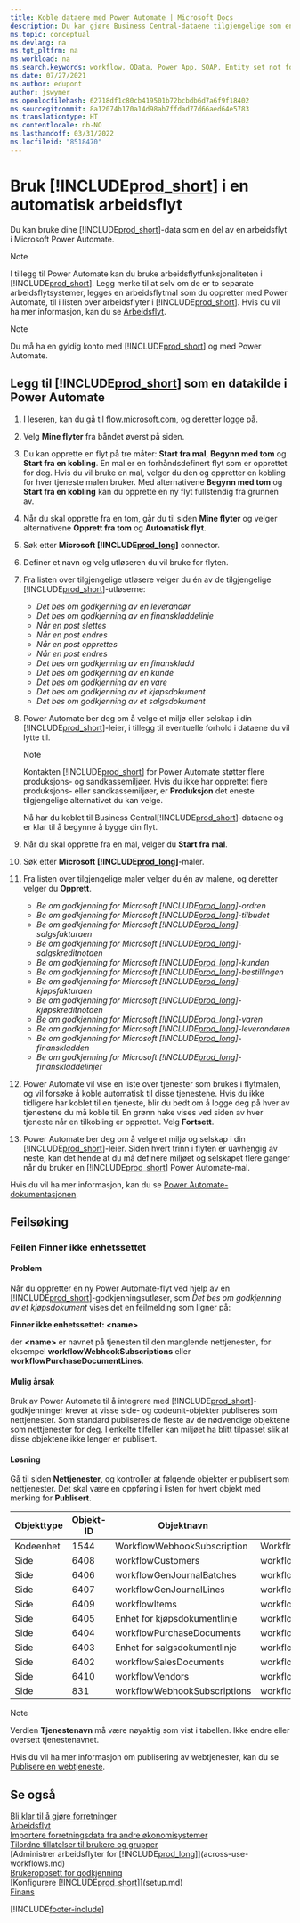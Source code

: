 ```yaml
---
title: Koble dataene med Power Automate | Microsoft Docs
description: Du kan gjøre Business Central-dataene tilgjengelige som en datakilde og angi en OData-URL-adresse til webtjenestene dine for å utvikle automatisk arbeidsflyt.
ms.topic: conceptual
ms.devlang: na
ms.tgt_pltfrm: na
ms.workload: na
ms.search.keywords: workflow, OData, Power App, SOAP, Entity set not found, workflowWebhookSubscriptions
ms.date: 07/27/2021
ms.author: edupont
author: jswymer
ms.openlocfilehash: 62718df1c80cb419501b72bcbdb6d7a6f9f18402
ms.sourcegitcommit: 8a12074b170a14d98ab7ffdad77d66aed64e5783
ms.translationtype: HT
ms.contentlocale: nb-NO
ms.lasthandoff: 03/31/2022
ms.locfileid: "8518470"
---
```

# <a name="use-prod_short-in-an-automated-workflow"></a>Bruk [!INCLUDE[prod_short](includes/prod_short.md)] i en automatisk arbeidsflyt

Du kan bruke dine [!INCLUDE[prod_short](includes/prod_short.md)]-data som en del av en arbeidsflyt i Microsoft Power Automate.

> [!NOTE]
> I tillegg til Power Automate kan du bruke arbeidsflytfunksjonaliteten i [!INCLUDE[prod_short](includes/prod_short.md)]. Legg merke til at selv om de er to separate arbeidsflytsystemer, legges en arbeidsflytmal som du oppretter med Power Automate, til i listen over arbeidsflyter i [!INCLUDE[prod_short](includes/prod_short.md)]. Hvis du vil ha mer informasjon, kan du se [Arbeidsflyt](across-workflow.md).  

> [!NOTE]  
> Du må ha en gyldig konto med [!INCLUDE[prod_short](includes/prod_short.md)] og med Power Automate.  

## <a name="add-prod_short-as-a-data-source-in-power-automate"></a>Legg til [!INCLUDE[prod_short](includes/prod_short.md)] som en datakilde i Power Automate

1. I leseren, kan du gå til [flow.microsoft.com](https://flow.microsoft.com), og deretter logge på.
2. Velg **Mine flyter** fra båndet øverst på siden.
3. Du kan opprette en flyt på tre måter: **Start fra mal**, **Begynn med tom** og **Start fra en kobling**. En mal er en forhåndsdefinert flyt som er opprettet for deg. Hvis du vil bruke en mal, velger du den og oppretter en kobling for hver tjeneste malen bruker. Med alternativene **Begynn med tom** og **Start fra en kobling** kan du opprette en ny flyt fullstendig fra grunnen av.
4. Når du skal opprette fra en tom, går du til siden **Mine flyter** og velger alternativene **Opprett fra tom** og **Automatisk flyt**.
5. Søk etter **Microsoft [!INCLUDE[prod_long](includes/prod_long.md)]** connector.
6. Definer et navn og velg utløseren du vil bruke for flyten.
7. Fra listen over tilgjengelige utløsere velger du én av de tilgjengelige [!INCLUDE[prod_short](includes/prod_short.md)]-utløserne:  

    - *Det bes om godkjenning av en leverandør*  
    - *Det bes om godkjenning av en finanskladdelinje* 
    - *Når en post slettes*
    - *Når en post endres*
    - *Når en post opprettes*
    - *Når en post endres*
    - *Det bes om godkjenning av en finanskladd* 
    - *Det bes om godkjenning av en kunde*
    - *Det bes om godkjenning av en vare*
    - *Det bes om godkjenning av et kjøpsdokument*
    - *Det bes om godkjenning av et salgsdokument*

8. Power Automate ber deg om å velge et miljø eller selskap i din [!INCLUDE[prod_short](includes/prod_short.md)]-leier, i tillegg til eventuelle forhold i dataene du vil lytte til.

    > [!NOTE]
    > Kontakten [!INCLUDE[prod_short](includes/prod_short.md)] for Power Automate støtter flere produksjons- og sandkassemiljøer. Hvis du ikke har opprettet flere produksjons- eller sandkassemiljøer, er **Produksjon** det eneste tilgjengelige alternativet du kan velge.  

    Nå har du koblet til Business Central[!INCLUDE[prod_short](includes/prod_short.md)]-dataene og er klar til å begynne å bygge din flyt.

9. Når du skal opprette fra en mal, velger du **Start fra mal**.
10. Søk etter **Microsoft [!INCLUDE[prod_long](includes/prod_long.md)]**-maler.
11. Fra listen over tilgjengelige maler velger du én av malene, og deretter velger du **Opprett**.  

    - *Be om godkjenning for Microsoft [!INCLUDE[prod_long](includes/prod_long.md)]-ordren*
    - *Be om godkjenning for Microsoft [!INCLUDE[prod_long](includes/prod_long.md)]-tilbudet*
    - *Be om godkjenning for Microsoft [!INCLUDE[prod_long](includes/prod_long.md)]-salgsfakturaen*
    - *Be om godkjenning for Microsoft [!INCLUDE[prod_long](includes/prod_long.md)]-salgskreditnotaen*
    - *Be om godkjenning for Microsoft [!INCLUDE[prod_long](includes/prod_long.md)]-kunden*
    - *Be om godkjenning for Microsoft [!INCLUDE[prod_long](includes/prod_long.md)]-bestillingen*
    - *Be om godkjenning for Microsoft [!INCLUDE[prod_long](includes/prod_long.md)]-kjøpsfakturaen*
    - *Be om godkjenning for Microsoft [!INCLUDE[prod_long](includes/prod_long.md)]-kjøpskreditnotaen*  
    - *Be om godkjenning for Microsoft [!INCLUDE[prod_long](includes/prod_long.md)]-varen*
    - *Be om godkjenning for Microsoft [!INCLUDE[prod_long](includes/prod_long.md)]-leverandøren*
    - *Be om godkjenning for Microsoft [!INCLUDE[prod_long](includes/prod_long.md)]-finanskladden*  
    - *Be om godkjenning for Microsoft [!INCLUDE[prod_long](includes/prod_long.md)]-finanskladdelinjer*
12. Power Automate vil vise en liste over tjenester som brukes i flytmalen, og vil forsøke å koble automatisk til disse tjenestene. Hvis du ikke tidligere har koblet til en tjeneste, blir du bedt om å logge deg på hver av tjenestene du må koble til. En grønn hake vises ved siden av hver tjeneste når en tilkobling er opprettet. Velg **Fortsett**.
13. Power Automate ber deg om å velge et miljø og selskap i din [!INCLUDE[prod_short](includes/prod_short.md)]-leier. Siden hvert trinn i flyten er uavhengig av neste, kan det hende at du må definere miljøet og selskapet flere ganger når du bruker en [!INCLUDE[prod_short](includes/prod_short.md)] Power Automate-mal.

Hvis du vil ha mer informasjon, kan du se [Power Automate-dokumentasjonen](/power-automate/getting-started).

## <a name="troubleshooting"></a>Feilsøking

### <a name="entity-set-not-found-error"></a>Feilen Finner ikke enhetssettet

#### <a name="problem"></a>Problem

Når du oppretter en ny Power Automate-flyt ved hjelp av en [!INCLUDE[prod_short](includes/prod_short.md)]-godkjenningsutløser, som *Det bes om godkjenning av et kjøpsdokument* vises det en feilmelding som ligner på:

**Finner ikke enhetssettet: \<name\>**

der **\<name\>** er navnet på tjenesten til den manglende nettjenesten, for eksempel **workflowWebhookSubscriptions** eller **workflowPurchaseDocumentLines**.

#### <a name="possible-cause"></a>Mulig årsak

Bruk av Power Automate til å integrere med [!INCLUDE[prod_short](includes/prod_short.md)]-godkjenninger krever at visse side- og codeunit-objekter publiseres som nettjenester. Som standard publiseres de fleste av de nødvendige objektene som nettjenester for deg. I enkelte tilfeller kan miljøet ha blitt tilpasset slik at disse objektene ikke lenger er publisert.

#### <a name="fix"></a>Løsning

Gå til siden **Nettjenester**, og kontroller at følgende objekter er publisert som nettjenester. Det skal være en oppføring i listen for hvert objekt med merking for **Publisert**. 

|Objekttype|Objekt-ID|Objektnavn|Tjenestenavn|
|-----------|---------|-----------|------------|
|Kodeenhet|  1544    |WorkflowWebhookSubscription|WorkflowActionResponse|
|Side|  6408|   workflowCustomers|  workflowCustomers|
|Side   |6406   |workflowGenJournalBatches| workflowGenJournalBatches|
|Side   |6407   |workflowGenJournalLines|workflowGenJournalLines|
|Side   |6409   |workflowItems| workflowItems|
|Side   |6405   |Enhet for kjøpsdokumentlinje|workflowPurchaseDocumentLines|
|Side|  6404    |workflowPurchaseDocuments| workflowPurchaseDocuments|
|Side|  6403    |Enhet for salgsdokumentlinje |workflowSalesDocumentLines|
|Side|  6402|   workflowSalesDocuments| workflowSalesDocuments|
|Side|  6410    |workflowVendors|   workflowVendors|
|Side|  831 |workflowWebhookSubscriptions|  workflowWebhookSubscriptions|

> [!NOTE]
> Verdien **Tjenestenavn** må være nøyaktig som vist i tabellen. Ikke endre eller oversett tjenestenavnet.

Hvis du vil ha mer informasjon om publisering av webtjenester, kan du se [Publisere en webtjeneste](across-how-publish-web-service.md).

## <a name="see-also"></a>Se også

[Bli klar til å gjøre forretninger](ui-get-ready-business.md)  
[Arbeidsflyt](across-workflow.md)  
[Importere forretningsdata fra andre økonomisystemer](across-import-data-configuration-packages.md)  
[Tilordne tillatelser til brukere og grupper](ui-define-granular-permissions.md)  
[Administrer arbeidsflyter for [!INCLUDE[prod_long](includes/prod_long.md)]](across-use-workflows.md)  
[Brukeroppsett for godkjenning](across-how-to-set-up-approval-users.md)  
[Konfigurere [!INCLUDE[prod_short](includes/prod_short.md)]](setup.md)  
[Finans](finance.md)  


[!INCLUDE[footer-include](includes/footer-banner.md)]